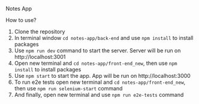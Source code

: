 Notes App

How to use?

1. Clone the repository
2. In terminal window `cd notes-app/back-end` and use `npm install` to install packages
3. Use `npm run dev` command to start the server. Server will be run on http://localhost:3001
4. Open new terminal and `cd notes-app/front-end_new`, then use `npm install` to install packages
5. Use `npm start` to start the app. App will be run on http://localhost:3000
6. To run e2e tests open new terminal and `cd notes-app/front-end_new`, then use `npm run selenium-start` command
7. And finally, open new terminal and use `npm run e2e-tests` command
